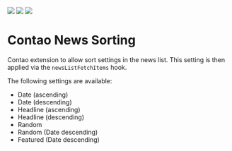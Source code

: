 [![](https://img.shields.io/maintenance/yes/2019.svg)](https://github.com/fritzmg/contao-news-sorting)
[![](https://img.shields.io/packagist/v/fritzmg/contao-news-sorting.svg)](https://packagist.org/packages/fritzmg/contao-news-sorting)
[![](https://img.shields.io/packagist/dt/fritzmg/contao-news-sorting.svg)](https://packagist.org/packages/fritzmg/contao-news-sorting)

Contao News Sorting
=====================

Contao extension to allow sort settings in the news list. This setting is then applied via the `newsListFetchItems` hook.

The following settings are available:

* Date (ascending)
* Date (descending)
* Headline (ascending)
* Headline (descending)
* Random
* Random (Date descending)
* Featured (Date descending)
